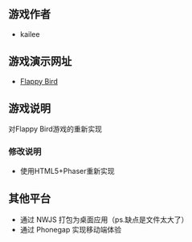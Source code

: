## 游戏作者

- kailee

## 游戏演示网址

- [Flappy Bird](http://likenow.github.io/gp)

## 游戏说明

对Flappy Bird游戏的重新实现

### 修改说明

- 使用HTML5+Phaser重新实现

## 其他平台

- 通过 NWJS 打包为桌面应用（ps.缺点是文件太大了）
- 通过 Phonegap 实现移动端体验
